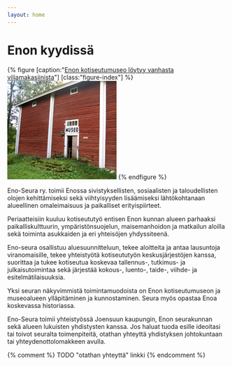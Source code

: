 ```yaml
---
layout: home
---
```

# Enon kyydissä

{% figure [caption:"[Enon kotiseutumuseo löytyy vanhasta viljamakasiinista](/Eno-seura_website/sijainti)"] [class:"figure-index"] %}
[![Enon kotiseutumuseo](assets/img/home_0.jpg)](/Eno-seura_website/sijainti)
{% endfigure %}

Eno-Seura ry. toimii Enossa sivistyksellisten, sosiaalisten ja taloudellisten olojen kehittämiseksi sekä viihtyisyyden lisäämiseksi lähtökohtanaan alueellinen omaleimaisuus ja paikalliset erityispiirteet.

Periaatteisiin kuuluu kotiseututyö entisen Enon kunnan alueen parhaaksi paikalliskulttuurin, ympäristönsuojelun, maisemanhoidon ja matkailun aloilla sekä toiminta asukkaiden ja eri yhteisöjen yhdyssiteenä.

Eno-seura osallistuu aluesuunnitteluun, tekee aloitteita ja antaa lausuntoja viranomaisille, tekee yhteistyötä kotiseututyön keskusjärjestöjen kanssa, suorittaa ja tukee kotiseutua koskevaa tallennus-, tutkimus- ja julkaisutoimintaa sekä järjestää kokous-, luento-, taide-, viihde- ja esitelmätilaisuuksia.

Yksi seuran näkyvimmistä toimintamuodoista on Enon kotiseutumuseon ja museoalueen ylläpitäminen ja kunnostaminen. Seura myös opastaa Enoa koskevassa historiassa.

Eno-Seura toimii yhteistyössä Joensuun kaupungin, Enon seurakunnan sekä alueen lukuisten yhdistysten kanssa.  Jos haluat tuoda esille ideoitasi tai toivot seuralta toimenpiteitä, otathan yhteyttä yhdistyksen johtokuntaan tai yhteydenottolomakkeen avulla.         


{% comment %}
TODO "otathan yhteyttä" linkki
{% endcomment %}
